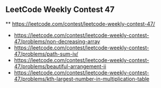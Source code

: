 ## LeetCode Weekly Contest 47
** https://leetcode.com/contest/leetcode-weekly-contest-47/
* https://leetcode.com/contest/leetcode-weekly-contest-47/problems/non-decreasing-array
* https://leetcode.com/contest/leetcode-weekly-contest-47/problems/path-sum-iv/
* https://leetcode.com/contest/leetcode-weekly-contest-47/problems/beautiful-arrangement-ii
* https://leetcode.com/contest/leetcode-weekly-contest-47/problems/kth-largest-number-in-multiplication-table
